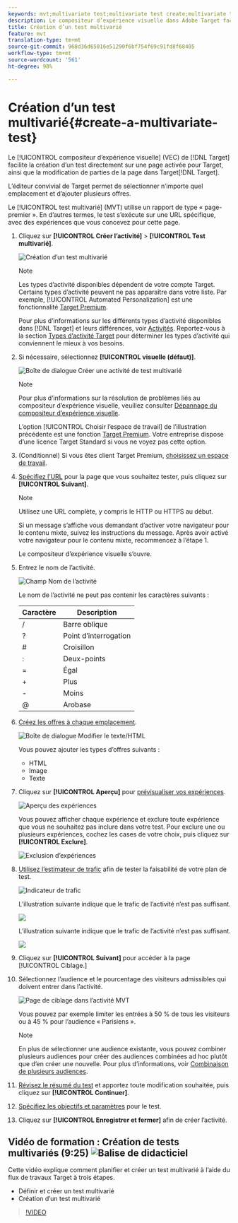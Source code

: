 ```yaml
---
keywords: mvt;multivariate test;multivariate test create;multivariate test creating;mvt create;mvt creating;mvt how;multivariate test how
description: Le compositeur d’expérience visuelle dans Adobe Target facilite la création d’un test multivarié (MVT) directement sur une page activée pour Target, ainsi que la modification de parties de la page dans Target.
title: Création d’un test multivarié
feature: mvt
translation-type: tm+mt
source-git-commit: 968d36d65016e51290f6bf754f69c91fd8f68405
workflow-type: tm+mt
source-wordcount: '561'
ht-degree: 98%

---
```



# Création d’un test multivarié{#create-a-multivariate-test}

Le [!UICONTROL compositeur d’expérience visuelle] (VEC) de [!DNL Target] facilite la création d’un test directement sur une page activée pour Target, ainsi que la modification de parties de la page dans Target[!DNL Target].

L’éditeur convivial de Target permet de sélectionner n’importe quel emplacement et d’ajouter plusieurs offres.

Le [!UICONTROL test multivarié] (MVT) utilise un rapport de type « page-premier ». En d’autres termes, le test s’exécute sur une URL spécifique, avec des expériences que vous concevez pour cette page.

1. Cliquez sur **[!UICONTROL Créer l’activité]** > **[!UICONTROL Test multivarié]**.

   ![Création d’un test multivarié](/help/c-activities/c-multivariate-testing/t-create-multivariate-test/assets/create-multivariate.png)

   >[!NOTE]
   >
   >Les types d’activité disponibles dépendent de votre compte Target. Certains types d’activité peuvent ne pas apparaître dans votre liste. Par exemple, [!UICONTROL Automated Personalization] est une fonctionnalité [Target Premium](/help/c-intro/intro.md#premium).
   >
   >Pour plus d’informations sur les différents types d’activité disponibles dans [!DNL Target] et leurs différences, voir [Activités](/help/c-activities/activities.md#concept_D317A95A1AB54674BA7AB65C7985BA03). Reportez-vous à la section [Types d’activité Target](/help/c-activities/target-activities-guide.md) pour déterminer les types d’activité qui conviennent le mieux à vos besoins.

1. Si nécessaire, sélectionnez **[!UICONTROL visuelle (défaut)]**.

   ![Boîte de dialogue Créer une activité de test multivarié](/help/c-activities/c-multivariate-testing/t-create-multivariate-test/assets/create-mvt-dialog.png)

   >[!NOTE]
   >
   >Pour plus d’informations sur la résolution de problèmes liés au compositeur d’expérience visuelle, veuillez consulter [Dépannage du compositeur d’expérience visuelle](/help/c-experiences/c-visual-experience-composer/r-troubleshoot-composer/troubleshoot-composer.md).
   >
   >L’option [!UICONTROL Choisir l’espace de travail] de l’illustration précédente est une fonction [Target Premium](/help/c-intro/intro.md). Votre entreprise dispose d’une licence Target Standard si vous ne voyez pas cette option.

1. (Conditionnel) Si vous êtes client Target Premium, [choisissez un espace de travail](/help/administrating-target/c-user-management/property-channel/property-channel.md).

1. [Spécifiez l’URL](/help/c-activities/c-multivariate-testing/t-create-multivariate-test/url.md#concept_C12E4A85FF3B4E518E3110F6CF1AF9C0) pour la page que vous souhaitez tester, puis cliquez sur **[!UICONTROL Suivant]**.

   >[!NOTE]
   >
   >Utilisez une URL complète, y compris le HTTP ou HTTPS au début.

   Si un message s’affiche vous demandant d’activer votre navigateur pour le contenu mixte, suivez les instructions du message. Après avoir activé votre navigateur pour le contenu mixte, recommencez à l’étape 1.

   Le compositeur d’expérience visuelle s’ouvre.

1. Entrez le nom de l’activité.

   ![Champ Nom de l’activité](/help/c-activities/c-multivariate-testing/t-create-multivariate-test/assets/activityname.png)

   Le nom de l’activité ne peut pas contenir les caractères suivants :

   | Caractère | Description |
   |--- |--- |
   | / | Barre oblique |
   | ? | Point d’interrogation |
   | # | Croisillon |
   | : | Deux-points |
   | = | Égal |
   | + | Plus |
   | - | Moins |
   | @ | Arobase |

1. [Créez les offres à chaque emplacement](/help/c-activities/c-multivariate-testing/t-create-multivariate-test/add-offers.md#concept_DCE6B45C30F7419B8EC17AFDEE8D8AA6).

   ![Boîte de dialogue Modifier le texte/HTML](/help/c-activities/c-multivariate-testing/t-create-multivariate-test/assets/editoffers.png)

   Vous pouvez ajouter les types d’offres suivants :

   * HTML
   * Image
   * Texte

1. Cliquez sur **[!UICONTROL Aperçu]** pour [prévisualiser vos expériences](/help/c-activities/c-multivariate-testing/t-create-multivariate-test/preview-experiences.md).

   ![Aperçu des expériences](/help/c-activities/c-multivariate-testing/t-create-multivariate-test/assets/preview-mvt.png)

   Vous pouvez afficher chaque expérience et exclure toute expérience que vous ne souhaitez pas inclure dans votre test. Pour exclure une ou plusieurs expériences, cochez les cases de votre choix, puis cliquez sur **[!UICONTROL Exclure]**.

   ![Exclusion d’expériences](/help/c-activities/c-multivariate-testing/t-create-multivariate-test/assets/preview-mvt-exclude.png)

1. [Utilisez l’estimateur de trafic](/help/c-activities/c-multivariate-testing/t-create-multivariate-test/traffic-estimator.md#task_71AA6922AFD447EA8C5E610A78ABA714) afin de tester la faisabilité de votre plan de test.

   ![Indicateur de trafic](/help/c-activities/c-multivariate-testing/t-create-multivariate-test/assets/mvt-traffic-indicator.png)

   L’illustration suivante indique que le trafic de l’activité n’est pas suffisant.

   ![](assets/estimator.png)

   L’illustration suivante indique que le trafic de l’activité n’est pas suffisant.

   ![](assets/estimator2.png)

1. Cliquez sur **[!UICONTROL Suivant]** pour accéder à la page [!UICONTROL Ciblage.]

1. Sélectionnez l’audience et le pourcentage des visiteurs admissibles qui doivent entrer dans l’activité.

   ![Page de ciblage dans l’activité MVT](/help/c-activities/c-multivariate-testing/t-create-multivariate-test/assets/mvt_audperc.png)

   Vous pouvez par exemple limiter les entrées à 50 % de tous les visiteurs ou à 45 % pour l’audience « Parisiens ».

   >[!NOTE]
   >
   >En plus de sélectionner une audience existante, vous pouvez combiner plusieurs audiences pour créer des audiences combinées ad hoc plutôt que d’en créer une nouvelle. Pour plus d’informations, voir [Combinaison de plusieurs audiences](/help/c-target/combining-multiple-audiences.md#concept_A7386F1EA4394BD2AB72399C225981E5).

1. [Révisez le résumé du test](/help/c-activities/c-multivariate-testing/t-create-multivariate-test/test-summary.md#reference_971AB225963A4DC18EEB5B0E20F0A4A7) et apportez toute modification souhaitée, puis cliquez sur **[!UICONTROL Continuer]**.

1. [Spécifiez les objectifs et paramètres](/help/c-activities/c-multivariate-testing/t-create-multivariate-test/goals-and-settings.md#reference_B25389FD6F3A4989801E740364B089CC) pour le test.

1. Cliquez sur **[!UICONTROL Enregistrer et fermer]** afin de créer l’activité.

## Vidéo de formation : Création de tests multivariés (9:25) ![Balise de didacticiel](/help/assets/tutorial.png)

Cette vidéo explique comment planifier et créer un test multivarié à l’aide du flux de travaux Target à trois étapes.

* Définir et créer un test multivarié
* Création d’un test multivarié

>[!VIDEO](https://video.tv.adobe.com/v/17395)
